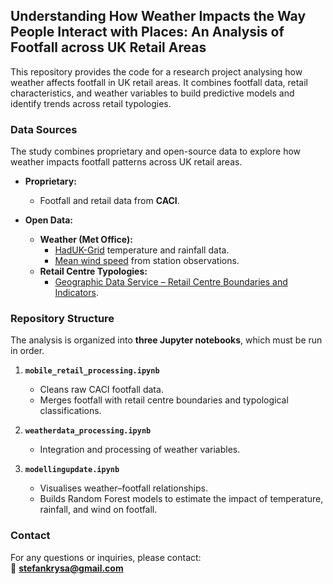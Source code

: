 ## Understanding How Weather Impacts the Way People Interact with Places: An Analysis of Footfall across UK Retail Areas

This repository provides the code for a research project analysing how weather affects footfall in UK retail areas. It combines footfall data, retail characteristics, and weather variables to build predictive models and identify trends across retail typologies.

### Data Sources
The study combines proprietary and open-source data to explore how weather impacts footfall patterns across UK retail areas.

- **Proprietary:**
  - Footfall and retail data from **CACI**.

- **Open Data:**
  - **Weather (Met Office):**
    - [HadUK-Grid](https://catalogue.ceda.ac.uk/uuid/f02cc6ddd92f45b18b9ab6ab544df7d9/) temperature and rainfall data.
    - [Mean wind speed](https://catalogue.ceda.ac.uk/uuid/91cb9985a6c2453d99084bde4ff5f314/) from station observations.
  - **Retail Centre Typologies:**
    - [Geographic Data Service – Retail Centre Boundaries and Indicators](https://data.geods.ac.uk/dataset/retail-centre-boundaries-and-open-indicators).

### Repository Structure

The analysis is organized into **three Jupyter notebooks**, which must be run in order.

1. **`mobile_retail_processing.ipynb`**  
   - Cleans raw CACI footfall data.
   - Merges footfall with retail centre boundaries and typological classifications. 

2. **`weatherdata_processing.ipynb`**  
   - Integration and processing of weather variables.

3. **`modellingupdate.ipynb`**
    - Visualises weather–footfall relationships.
    - Builds Random Forest models to estimate the impact of temperature, rainfall, and wind on footfall.

### Contact

For any questions or inquiries, please contact:  
📧 **stefankrysa@gmail.com**

